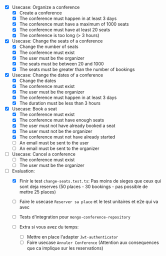 - [X] Usecase: Organize a conference
    - [X] Create a conference
    - [X] The conference must happen in at least 3 days
    - [X] The conference must have a maximum of 1000 seats
    - [X] The conference must have at least 20 seats
    - [X] The conference is too long (> 3 hours)

- [X] Usecase: Change the seats of a conference
    - [X] Change the number of seats
    - [X] The conference must exist
    - [X] The user must be the organizer
    - [X] The seats must be between 20 and 1000
    - [X] The seats must be greater than the number of bookings

- [X] Usecase: Change the dates of a conference
    - [X] Change the dates
    - [X] The conference must exist
    - [X] The user must be the organizer
    - [X] The conference must happen in at least 3 days
    - [X] The duration must be less than 3 hours

- [X] Usecase: Book a seat
    - [X] The conference must exist
    - [X] The conference must have enough seats
    - [X] The user must not have already booked a seat
    - [X] The user must not be the organizer
    - [X] The conference must not have already started
    - [ ] An email must be sent to the user
    - [ ] An email must be sent to the organizer

- [ ] Usecase: Cancel a conference
    - [ ] The conference must exist
    - [ ] The user must be the organizer

- [ ] Evaluation:
    - [X] Finir le test `change-seats.test.ts`: Pas moins de sieges que ceux qui sont deja reserves (50 places - 30
      bookings - pas possible de mettre 25 places)
    - [ ] Faire le usecase `Reserver sa place` et le test unitaires et e2e qui va avec
    - [ ] Tests d'integration pour `mongo-conference-repository`

    - [ ] Extra si vous avez du temps:
        - [ ] Mettre en place l'adapter `Jwt-authenticator`
        - [ ] Faire usecase `Annuler Conference` (Attention aux consequences que ca implique sur les reservations)